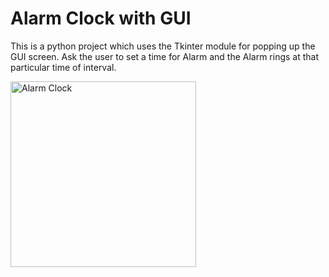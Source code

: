 # Alarm Clock with GUI

This is a python project which uses the Tkinter module for popping up the GUI screen. Ask the user to set a time for Alarm and the Alarm rings at that particular time of interval.

<img width="297" alt="Alarm Clock" src="https://user-images.githubusercontent.com/121083625/214316498-73481d96-ba01-4e47-85a4-318f861d2b56.png">
